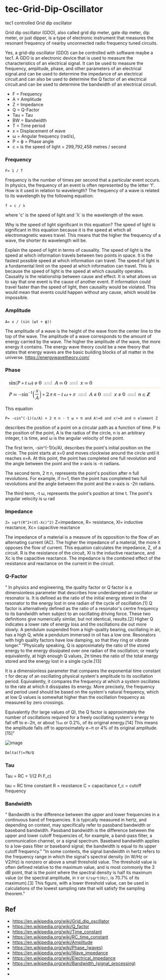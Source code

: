 # tec-Grid-Dip-Oscillator
tec1 controlled Grid dip oscillator

Grid dip oscillator (GDO), also called grid dip meter, gate dip meter, dip meter, or just dipper, is a type of electronic instrument that measures the resonant frequency of nearby unconnected radio frequency tuned circuits.

Yes, a grid-dip oscillator (GDO) can be controlled with software maybe a tec1. A GDO is an electronic device that is used to measure the characteristics of an electrical signal. It can be used to measure the frequency, amplitude, phase, and other parameters of an electrical signal.and can be used to determine the impedance of an electrical circuit.and can also be used to determine the Q factor of an electrical circuit.and can be used to determine the bandwidth of an electrical circuit.  

- F = Frequency
- A = Amplitude
- Z = Impedance
- Q = Q-Factor
- Tau = Tau
- BW = Bandwidth
- T = Time period
- x = Displacement of wave
- ω = Angular frequency (rad/s), 
- P = ϕ = Phase angle 
- c = is the speed of light = 299,792,458 metres / second 

### Frequency
`F= 1 / T`

Frequency is the number of times per second that a particular event occurs. In physics, the frequency of an event is often represented by the letter 'f'. How is it used in relation to wavelength? The frequency of a wave is related to its wavelength by the following equation:

`f = c / λ`

where 'c' is the speed of light and 'λ' is the wavelength of the wave.

Why is the speed of light significant in this equation? The speed of light is significant in this equation because it is the speed at which all electromagnetic waves travel. This means that the higher the frequency of a wave, the shorter its wavelength will be.

Explain the speed of light in terms of causality. The speed of light is the speed at which information travels between two points in space. It is the fastest possible speed at which information can travel. The speed of light is a fundamental limit on the speed at which information can travel. This is because the speed of light is the speed at which causality operates. Causality is the relationship between cause and effect. It is what allows us to say that one event is the cause of another event. If information could travel faster than the speed of light, then causality would be violated. This would mean that events could happen without any cause, which would be impossible.


### Amplitude
`A= x / (sin (ωt + ϕ))`

 The amplitude of a wave is the height of the wave from the center line to the top of the wave. The amplitude of a wave corresponds to the amount of energy carried by the wave. The higher the amplitude of the wave, the more energy it contains. The energy wave theory could be a new theory that states that energy waves are the basic building blocks of all matter in the universe. https://energywavetheory.com/


### Phase

![](https://github.com/SteveJustin1963/tec-Grid-Dip-Oscillator/blob/main/pics/Phase1.png)

This equation 
```
P= -sin^(-1)(x/A) + 2 π n - t ω + π and A!=0 and x!=0 and n element Z
``` 
describes the position of a point on a circular path as a function of time. P is the position of the point, A is the radius of the circle, n is an arbitrary integer, t is time, and ω is the angular velocity of the point.

The first term, -sin^(-1)(x/A), describes the point's initial position on the circle. The point starts at x=0 and moves clockwise around the circle until it reaches x=A. At this point, the point has completed one full revolution and the angle between the point and the x-axis is -π radians.

The second term, 2 π n, represents the point's position after n full revolutions. For example, if n=1, then the point has completed two full revolutions and the angle between the point and the x-axis is -2π radians.

The third term, -t ω, represents the point's position at time t. The point's angular velocity is ω rad



### Impedance
`Z= sqrt(R^2+(Xl-Xc)^2)` Z=impedance, R= resistance, Xl= inductive reactance, Xc= capacitive reactance

The impedance of a material is a measure of its opposition to the flow of an alternating current (AC). The higher the impedance of a material, the more it opposes the flow of current. This equation calculates the impedance,  Z, of a circuit. R is the resistance of the circuit, Xl is the inductive reactance, and Xc is the capacitive reactance. The impedance is the combined effect of the resistance and reactance on the current in the circuit.

### Q-Factor
" In physics and engineering, the quality factor or Q factor is a dimensionless parameter that describes how underdamped an oscillator or resonator is. It is defined as the ratio of the initial energy stored in the resonator to the energy lost in one radian of the cycle of oscillation.[1] Q factor is alternatively defined as the ratio of a resonator's centre frequency to its bandwidth when subject to an oscillating driving force. These two definitions give numerically similar, but not identical, results.[2] Higher Q indicates a lower rate of energy loss and the oscillations die out more slowly. A pendulum suspended from a high-quality bearing, oscillating in air, has a high Q, while a pendulum immersed in oil has a low one. Resonators with high quality factors have low damping, so that they ring or vibrate longer."
"Physically speaking, Q is approximately the ratio of the stored energy to the energy dissipated over one radian of the oscillation; or nearly equivalently, at high enough Q values, 2π times the ratio of the total energy stored and the energy lost in a single cycle.[13]

It is a dimensionless parameter that compares the exponential time constant τ for decay of an oscillating physical system's amplitude to its oscillation period. Equivalently, it compares the frequency at which a system oscillates to the rate at which it dissipates its energy. More precisely, the frequency and period used should be based on the system's natural frequency, which at low Q values is somewhat higher than the oscillation frequency as measured by zero crossings.

Equivalently (for large values of Q), the Q factor is approximately the number of oscillations required for a freely oscillating system's energy to fall off to e−2π, or about 1⁄535 or 0.2%, of its original energy.[14] This means the amplitude falls off to approximately e−π or 4% of its original amplitude.[15]"

![image](https://user-images.githubusercontent.com/58069246/166679436-b7f6ee12-1b1f-4781-8d30-da6f61103502.png)

`Delta(f)=fN/Q`

### Tau
Tau = RC = 1/(2 Pi F_c)

tau	=	RC time constant
R	=	resistance
C	=	capacitance
f_c	=	cutoff frequency



### Bandwidth
" Bandwidth is the difference between the upper and lower frequencies in a continuous band of frequencies. It is typically measured in hertz, and depending on context, may specifically refer to passband bandwidth or baseband bandwidth. Passband bandwidth is the difference between the upper and lower cutoff frequencies of, for example, a band-pass filter, a communication channel, or a signal spectrum. Baseband bandwidth applies to a low-pass filter or baseband signal; the bandwidth is equal to its upper cutoff frequency."
"In some contexts, the signal bandwidth in hertz refers to the frequency range in which the signal's spectral density (in W/Hz or V2/Hz) is nonzero or above a small threshold value. The threshold value is often defined relative to the maximum value, and is most commonly the 3 dB point, that is the point where the spectral density is half its maximum value (or the spectral amplitude, in `V` or  `V/sqrt(Hz)`, is 70.7% of its maximum).[3] This figure, with a lower threshold value, can be used in calculations of the lowest sampling rate that will satisfy the sampling theorem."




## Ref
- https://en.wikipedia.org/wiki/Grid_dip_oscillator
- https://en.wikipedia.org/wiki/Q_factor
- https://en.wikipedia.org/wiki/Time_constant
- https://en.wikipedia.org/wiki/RC_time_constant
- https://en.wikipedia.org/wiki/Amplitude
- https://en.wikipedia.org/wiki/Phase_(waves)
- https://en.wikipedia.org/wiki/Wave_impedance
- https://en.wikipedia.org/wiki/Electrical_impedance
- https://en.wikipedia.org/wiki/Bandwidth_(signal_processing)
-  
- 
